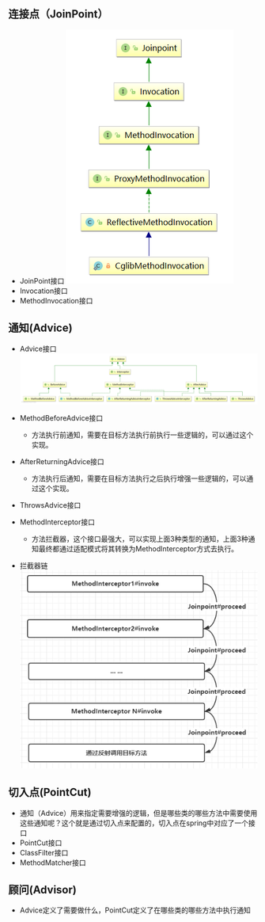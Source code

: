 ## 连接点（JoinPoint）
+ JoinPoint接口
![](../../../../../img/JoinPoint.png)
+ Invocation接口
+ MethodInvocation接口


## 通知(Advice)
+ Advice接口
![](../../../../../img/Advice.png)
+ MethodBeforeAdvice接口 
  + 方法执行前通知，需要在目标方法执行前执行一些逻辑的，可以通过这个实现。
+ AfterReturningAdvice接口
  + 方法执行后通知，需要在目标方法执行之后执行增强一些逻辑的，可以通过这个实现。
+ ThrowsAdvice接口
+ MethodInterceptor接口
  + 方法拦截器，这个接口最强大，可以实现上面3种类型的通知，上面3种通知最终都通过适配模式将其转换为MethodInterceptor方式去执行。

+ 拦截器链
![](../../../../../img/Interceptors.png)


## 切入点(PointCut)
+ 通知（Advice）用来指定需要增强的逻辑，但是哪些类的哪些方法中需要使用这些通知呢？这个就是通过切入点来配置的，切入点在spring中对应了一个接口
+ PointCut接口
+ ClassFilter接口
+ MethodMatcher接口

## 顾问(Advisor)
+ Advice定义了需要做什么，PointCut定义了在哪些类的哪些方法中执行通知